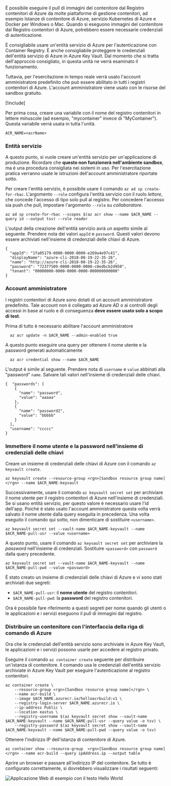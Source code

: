 È possibile eseguire il pull di immagini del contenitore dal Registro contenitori di Azure da molte piattaforme di gestione contenitori, ad esempio Istanze di contenitore di Azure, servizio Kubernetes di Azure e Docker per Windows o Mac. Quando si eseguono immagini del contenitore dal Registro contenitori di Azure, potrebbero essere necessarie credenziali di autenticazione. 

È consigliabile usare un'entità servizio di Azure per l'autenticazione con Container Registry. È anche consigliabile proteggere le credenziali dell'entità servizio di Azure in Azure Key Vault. Dal momento che si tratta dell'approccio consigliato, in questa unità ne verrà esaminato il funzionamento.

Tuttavia, per l'esercitazione in tempo reale verrà usato l'account amministratore predefinito che può essere abilitato in tutti i registri contenitori di Azure. L'account amministratore viene usato con le risorse del sandbox gratuito.

<!-- Activate the sandbox -->
[!include[](../../../includes/azure-sandbox-activate.md)]

Per prima cosa, creare una variabile con il nome del registro contenitori in lettere minuscole (ad esempio, "mycontainer" invece di "MyContainer"). Questa variabile verrà usata in tutta l'unità.

```azurecli
ACR_NAME=<acrName>
```

### <a name="service-principal"></a>Entità servizio

A questo punto, si vuole creare un'entità servizio per un'applicazione di produzione. Ricordare che **questo non funzionerà nell'ambiente sandbox**, ma è una procedura consigliata nei sistemi in uso. Per l'esercitazione pratica verranno usate le istruzioni dell'account amministratore riportate sotto.

Per creare l'entità servizio, è possibile usare il comando `az ad sp create-for-rbac`. L'argomento `--role` configura l'entità servizio con il ruolo *lettore*, che concede l'accesso di tipo solo pull al registro. Per concedere l'accesso sia push che pull, impostare l'argomento `--role` su *collaboratore*.

```azurecli
az ad sp create-for-rbac --scopes $(az acr show --name $ACR_NAME --query id --output tsv) --role reader
```

L'output della creazione dell'entità servizio avrà un aspetto simile al seguente. Prendere nota dei valori `appId` e `password`. Questi valori devono essere archiviati nell'insieme di credenziali delle chiavi di Azure.

```output
{
  "appId": "1fa05179-0000-0000-0000-e269a4e97c41",
  "displayName": "azure-cli-2018-08-19-22-35-26",
  "name": "http://azure-cli-2018-08-19-22-35-26",
  "password": "72377509-0000-0000-0000-c8edbcb2d950",
  "tenant": "00000000-0000-0000-0000-000000000000"
}
```

### <a name="admin-account"></a>Account amministratore

I registri contenitori di Azure sono dotati di un account amministratore predefinito. Tale account non è collegato ad Azure AD o ai controlli degli accessi in base al ruolo e di conseguenza **deve essere usato solo a scopo di test**. 

Prima di tutto è necessario abilitare l'account amministratore
```azurecli
  az acr update -n $ACR_NAME --admin-enabled true
```

A questo punto eseguire una query per ottenere il nome utente e la password generati automaticamente

```azurecli
  az acr credential show --name $ACR_NAME
```

L'output è simile al seguente. Prendere nota di `username` e `value` abbinati alla "password" `name`. Salvare tali valori nell'insieme di credenziali delle chiavi.

```output
{  "passwords": [
    {
      "name": "password",
      "value": "aaaaa"
    },
    {
      "name": "password2",
      "value": "bbbbb"
    }
  ],
  "username": "ccccc"
}
```

### <a name="save-the-username-and-password-to-keyvault"></a>Immettere il nome utente e la password nell'insieme di credenziali delle chiavi

Creare un insieme di credenziali delle chiavi di Azure con il comando `az keyvault create`.

```azurecli
az keyvault create --resource-group <rgn>[Sandbox resource group name]</rgn> --name $ACR_NAME-keyvault
```

Successivamente, usare il comando `az keyvault secret set` per archiviare il nome utente per il registro contenitori di Azure nell'insieme di credenziali. Se si usano entità servizio, per questo valore è necessario usare l'id dell'app. Poiché è stato usato l'account amministratore questa volta verrà salvato il nome utente dalla query eseguita in precedenza. Una volta eseguito il comando qui sotto, non dimenticare di sostituire `<username>`.

```azurecli
az keyvault secret set --vault-name $ACR_NAME-keyvault --name $ACR_NAME-pull-usr --value <username>
```

A questo punto, usare il comando `az keyvault secret set` per archiviare la *password* nell'insieme di credenziali. Sostituire `<password>` con `password` dalla query precedente.

```azurecli
az keyvault secret set --vault-name $ACR_NAME-keyvault --name $ACR_NAME-pull-pwd --value <password>
```

È stato creato un insieme di credenziali delle chiavi di Azure e vi sono stati archiviati due segreti:

* `$ACR_NAME-pull-usr`: il **nome utente** del registro contenitori.
* `$ACR_NAME-pull-pwd`: la **password** del registro contenitori.

Ora è possibile fare riferimento a questi segreti per nome quando gli utenti o le applicazioni e i servizi eseguono il pull di immagini dal registro.

### <a name="deploy-a-container-with-azure-cli"></a>Distribuire un contenitore con l'interfaccia della riga di comando di Azure

Ora che le credenziali dell'entità servizio sono archiviate in Azure Key Vault, le applicazioni e i servizi possono usarle per accedere al registro privato.

Eseguire il comando `az container create` seguente per distribuire un'istanza di contenitore. Il comando usa le credenziali dell'entità servizio archiviate in Azure Key Vault per eseguire l'autenticazione al registro contenitori.

```azurecli
az container create \
    --resource-group <rgn>[Sandbox resource group name]</rgn> \
    --name acr-build \
    --image $ACR_NAME.azurecr.io/helloacrbuild:v1 \
    --registry-login-server $ACR_NAME.azurecr.io \
    --ip-address Public \
    --location eastus \
    --registry-username $(az keyvault secret show --vault-name $ACR_NAME-keyvault --name $ACR_NAME-pull-usr --query value -o tsv) \
    --registry-password $(az keyvault secret show --vault-name $ACR_NAME-keyvault --name $ACR_NAME-pull-pwd --query value -o tsv)
```

Ottenere l'indirizzo IP dell'istanza di contenitore di Azure.

```azurecli
az container show --resource-group  <rgn>[Sandbox resource group name]</rgn> --name acr-build --query ipAddress.ip --output table
```

Aprire un browser e passare all'indirizzo IP del contenitore. Se tutto è configurato correttamente, si dovrebbero visualizzare i risultati seguenti:

![Applicazione Web di esempio con il testo Hello World](../media/hello.png)

